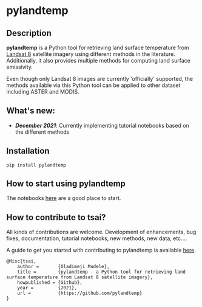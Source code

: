 # pylandtemp


## Description

**pylandtemp** is a Python tool for retrieving land surface temperature from [Landsat 8](https://www.usgs.gov/core-science-systems/nli/landsat/landsat-8?qt-science_support_page_related_con=0#qt-science_support_page_related_con) satellite imagery using different methods in the literature.
Additionally, it also provides multiple methods for computing land surface emissivity. 

Even though only Landsat 8 images are currently 'officially' supported, the methods available via this Python tool can be applied to other dataset including ASTER and MODIS.


## What's new:
- ***December 2021***: Currently implementing tutorial notebooks based on the different methods


## Installation

`pip install pylandtemp`


## How to start using pylandtemp
The notebooks [here]() are a good place to start.

## How to contribute to tsai?

All kinds of contributions are welcome. Development of enhancements, bug fixes, documentation, tutorial notebooks, new methods, new data, etc.... 

A guide to get you started with contributing to pylandtemp is available [here]().

```text
@Misc{tsai,
    author =       {Oladimeji Mudele},
    title =        {pylandtemp - a Python tool for retrieving land surface temperature from Landsat 8 satellite imagery},
    howpublished = {Github},
    year =         {2021},
    url =          {https://github.com/pylandtemp}
}
```


